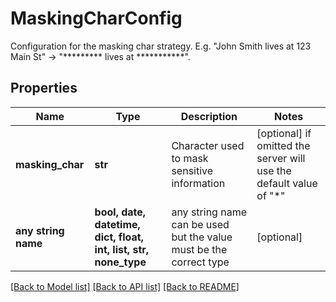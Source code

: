 # MaskingCharConfig

Configuration for the masking char strategy. E.g. \"John Smith lives at 123 Main St\" -> \"********* lives at ***********\".

## Properties
Name | Type | Description | Notes
------------ | ------------- | ------------- | -------------
**masking_char** | **str** | Character used to mask sensitive information | [optional]  if omitted the server will use the default value of "*"
**any string name** | **bool, date, datetime, dict, float, int, list, str, none_type** | any string name can be used but the value must be the correct type | [optional]

[[Back to Model list]](../README.md#documentation-for-models) [[Back to API list]](../README.md#documentation-for-api-endpoints) [[Back to README]](../README.md)


